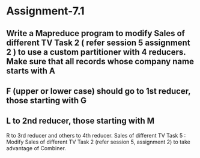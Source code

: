 # Assignment-7.1 
Write a Mapreduce program to modify 
Sales of different TV Task 
2
( refer session 5 assignment 2 ) to use a custom partitioner with 4 reducers. Make sure that all 
records  whose  company  name  starts  with  A
-
F  (upper  or  lower  case)  should  go  to  1st  reducer, 
those starting with G
-
L to 2nd reducer, those starting with M
-
R to 
3rd reducer and others to 4th 
reducer.
Sales of different TV Task 5 :
Modify 
Sales of different TV Task 2
(refer session 5, assignment 2) 
to take advantage of Combiner. 
